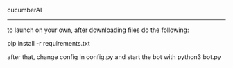 cucumberAI

----------------------------------------------------------------

to launch on your own, after downloading files do the following:

pip install -r requirements.txt

after that, change config in config.py and start the bot with python3 bot.py